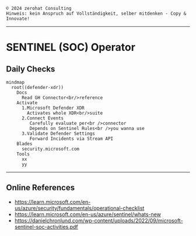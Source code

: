 `©️ 2024 zerohat Consulting` \
`Hinweis: kein Anspruch auf Vollständigkeit, selber mitdenken - Copy & Innovate!`

---

# SENTINEL (SOC) Operator

## Daily Checks

```mermaid
mindmap
  root((defender-xdr))
    Docs
      Read GH Connector<br/>reference
    Activate
      1.Microsoft Defender XDR
        Activates whole XDR<br/>suite
      2.Connect Events
         Carefully evaluate per<br />connector
         Depends on Sentinel Rules<br />you wanna use
      3.Validate Defender Settings
         Forward Incidents via Stream API
    Blades
      security.microsoft.com
    Tools
      xx
      yy
```

---

## Online References

- https://learn.microsoft.com/en-us/azure/security/fundamentals/operational-checklist
- https://learn.microsoft.com/en-us/azure/sentinel/whats-new
- https://danielchronlund.com/wp-content/uploads/2022/09/microsoft-sentinel-soc-activities.pdf
